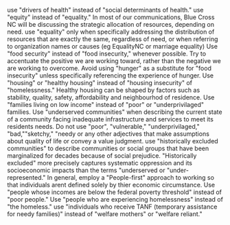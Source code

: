 use "drivers of health" instead of "social determinants of health."
use "equity" instead of "equality." In most of our communications, Blue Cross NC will be discussing the strategic allocation of resources, depending on need.
use "equality" only when specifically addressing the distribution of resources that are exactly the same, regardless of need, or when referring to organization names or causes (eg EqualityNC or marriage equality)
Use "food security" instead of "food insecurity," whenever possible. Try to accentuate the positive we are working toward, rather than the negative we are working to overcome. Avoid using "hunger" as a substitute for "food insecurity" unless specifically referencing the experience of hunger.
Use "housing" or "healthy housing" instead of "housing insecurity" of "homelessness." Healthy housing can be shaped by factors such as stability, quality, safety, affordability and neighbourhod of residence.
Use "families living on low income" instead of "poor" or "underprivilaged" families.
Use "underserved communities" when describing the current state of a community facing inadequate infrastructure and services to meet its residents needs.
Do not use "poor", "vulnerable," "underprivilaged," "bad,""sketchy," "needy or any other adjectives that make assumptions about quality of life or convey a value judgment.
use "historically excluded communities" to describe communities or social groups that have been marginalized for decades because of social prejudice.
"Historically excluded" more precisely captures systematic oppression and its socioeconomic impacts than the terms "underserved or "under-represented."
In general, employ a "People-first" approach to working so that individuals arent defined solely by thier economic circumstance.
Use "people whose incomes are below the federal poverty threshold" instead of "poor people."
Use "people who are experiencing homelessness" instead of "the homeless."
use "individuals who receive TANF (temporary assistance for needy families)" instead of "welfare mothers" or "welfare reliant."
